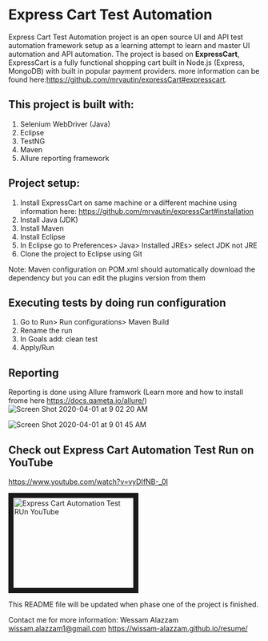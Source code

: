 # Express Cart Test Automation

Express Cart Test Automation project is an open source UI and API test automation framework setup as a learning attempt to learn and master UI automation and API automation.
The project is based on **ExpressCart**, ExpressCart is a fully functional shopping cart built in Node.js (Express, MongoDB) with built in popular payment providers. more information can be found here:https://github.com/mrvautin/expressCart#expresscart.

## This project is built with:
1. Selenium WebDriver (Java)
2. Eclipse
3. TestNG
4. Maven
5. Allure reporting framework

## Project setup:
1. Install ExpressCart on same machine or a different machine using information here: https://github.com/mrvautin/expressCart#installation 
2. Install Java (JDK)
3. Install Maven
4. Install Eclipse
5. In Eclipse go to  Preferences> Java> Installed JREs> select JDK not JRE 
6. Clone the project to Eclipse using Git

Note: Maven configuration on POM.xml should automatically download the dependency but you can edit the plugins version from them

## Executing tests by doing run configuration
1. Go to Run> Run configurations> Maven Build
2. Rename the run
3. In Goals add: clean test
4. Apply/Run

## Reporting
Reporting is done using Allure framwork (Learn more and how to install frome here https://docs.qameta.io/allure/)
![Screen Shot 2020-04-01 at 9 02 20 AM](https://user-images.githubusercontent.com/5068661/78113738-13d48580-73f8-11ea-98cc-c9e63eca411f.png)

![Screen Shot 2020-04-01 at 9 01 45 AM](https://user-images.githubusercontent.com/5068661/78113795-2e0e6380-73f8-11ea-8111-61abe71da458.png)


## Check out Express Cart Automation Test Run on YouTube
https://www.youtube.com/watch?v=vyDIfNB-_0I

<a href="http://www.youtube.com/watch?feature=player_embedded&v=vyDIfNB-_0I
" target="_blank"><img src="http://img.youtube.com/vi/vyDIfNB-_0I/0.jpg" 
alt="Express Cart Automation Test RUn YouTube" width="240" height="180" border="10" /></a>


This README file will be updated when phase one of the project is finished.

Contact me for more information:
Wessam Alazzam
wissam.alazzam1@gmail.com
https://wissam-alazzam.github.io/resume/
